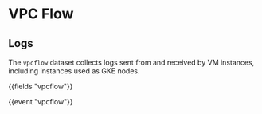 # VPC Flow

## Logs

The `vpcflow` dataset collects logs sent from and received by VM instances, including instances used as GKE nodes.

{{fields "vpcflow"}}

{{event "vpcflow"}}